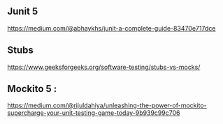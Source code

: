 ## Junit 5
https://medium.com/@abhaykhs/junit-a-complete-guide-83470e717dce


## Stubs
https://www.geeksforgeeks.org/software-testing/stubs-vs-mocks/


## Mockito 5  :
  https://medium.com/@rijuldahiya/unleashing-the-power-of-mockito-supercharge-your-unit-testing-game-today-9b939c99c706
